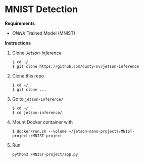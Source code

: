 # MNIST Detection

**Requirements**
- *ONNX* Trained Model (MNIST)

**Instructions**

1. Clone *Jetson-inference* 
   ```
   $ cd ~/
   $ git clone https://github.com/dusty-nv/jetson-inference
   ```
2. Clone this repo 
   ```
   $ cd ~/
   $ git clone ...
   ```
3. Go to `jetson-inference/`
   ```
   $ cd ~/
   $ cd jetson-inference/
   ```
4. Mount Docker container with 
   ```
   $ docker/run.sh --volume ~/jetson-nano-projects/MNIST-project:/MNIST-project
   ```
5. Run 
   ```
   python3 /MNIST-project/app.py
   ```